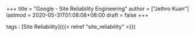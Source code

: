 +++
title = "Google - Site Reliability Engineering"
author = ["Jethro Kuan"]
lastmod = 2020-05-31T01:08:08+08:00
draft = false
+++

tags
: [Site Reliability]({{< relref "site_reliability" >}})

